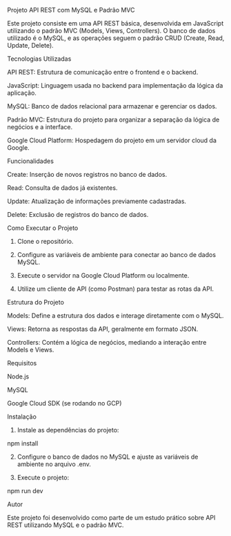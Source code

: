 Projeto API REST com MySQL e Padrão MVC

Este projeto consiste em uma API REST básica, desenvolvida em JavaScript utilizando o padrão MVC (Models, Views, Controllers). O banco de dados utilizado é o MySQL, e as operações seguem o padrão CRUD (Create, Read, Update, Delete).

Tecnologias Utilizadas

API REST: Estrutura de comunicação entre o frontend e o backend.

JavaScript: Linguagem usada no backend para implementação da lógica da aplicação.

MySQL: Banco de dados relacional para armazenar e gerenciar os dados.

Padrão MVC: Estrutura do projeto para organizar a separação da lógica de negócios e a interface.

Google Cloud Platform: Hospedagem do projeto em um servidor cloud da Google.


Funcionalidades

Create: Inserção de novos registros no banco de dados.

Read: Consulta de dados já existentes.

Update: Atualização de informações previamente cadastradas.

Delete: Exclusão de registros do banco de dados.


Como Executar o Projeto

1. Clone o repositório.


2. Configure as variáveis de ambiente para conectar ao banco de dados MySQL.


3. Execute o servidor na Google Cloud Platform ou localmente.


4. Utilize um cliente de API (como Postman) para testar as rotas da API.



Estrutura do Projeto

Models: Define a estrutura dos dados e interage diretamente com o MySQL.

Views: Retorna as respostas da API, geralmente em formato JSON.

Controllers: Contém a lógica de negócios, mediando a interação entre Models e Views.


Requisitos

Node.js

MySQL

Google Cloud SDK (se rodando no GCP)


Instalação

1. Instale as dependências do projeto:

npm install


2. Configure o banco de dados no MySQL e ajuste as variáveis de ambiente no arquivo .env.


3. Execute o projeto:

npm run dev



Autor

Este projeto foi desenvolvido como parte de um estudo prático sobre API REST utilizando MySQL e o padrão MVC.
